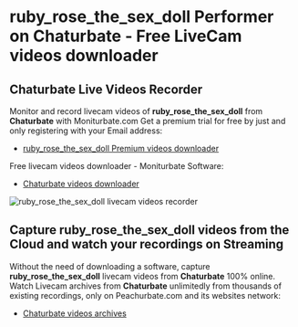 # ruby_rose_the_sex_doll Performer on Chaturbate - Free LiveCam videos downloader

## Chaturbate Live Videos Recorder

Monitor and record livecam videos of **ruby_rose_the_sex_doll** from **Chaturbate** with Moniturbate.com
Get a premium trial for free by just and only registering with your Email address:
* [ruby_rose_the_sex_doll Premium videos downloader](https://moniturbate.com/request-demo-licence-key.html)

Free livecam videos downloader - Moniturbate Software:
* [Chaturbate videos downloader](https://moniturbate.com/moniturbate-download-software.html)

![ruby_rose_the_sex_doll livecam videos recorder](https://peachurnet.com/templates/moniturbate-software.png)


## Capture ruby_rose_the_sex_doll videos from the Cloud and watch your recordings on Streaming

Without the need of downloading a software, capture **ruby_rose_the_sex_doll** livecam videos from **Chaturbate** 100% online.
Watch Livecam archives from **Chaturbate** unlimitedly from thousands of existing recordings, only on Peachurbate.com and its websites network:
* [Chaturbate videos archives](https://peachurnet.com/)